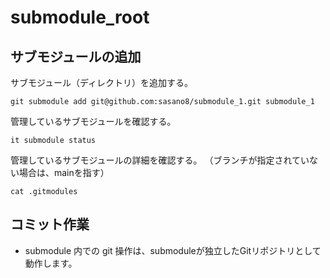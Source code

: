 # submodule_root


## サブモジュールの追加

サブモジュール（ディレクトリ）を追加する。

```
git submodule add git@github.com:sasano8/submodule_1.git submodule_1
```


管理しているサブモジュールを確認する。

```
it submodule status
```

管理しているサブモジュールの詳細を確認する。
（ブランチが指定されていない場合は、mainを指す）

```
cat .gitmodules
```


## コミット作業

- submodule 内での git 操作は、submoduleが独立したGitリポジトリとして動作します。

